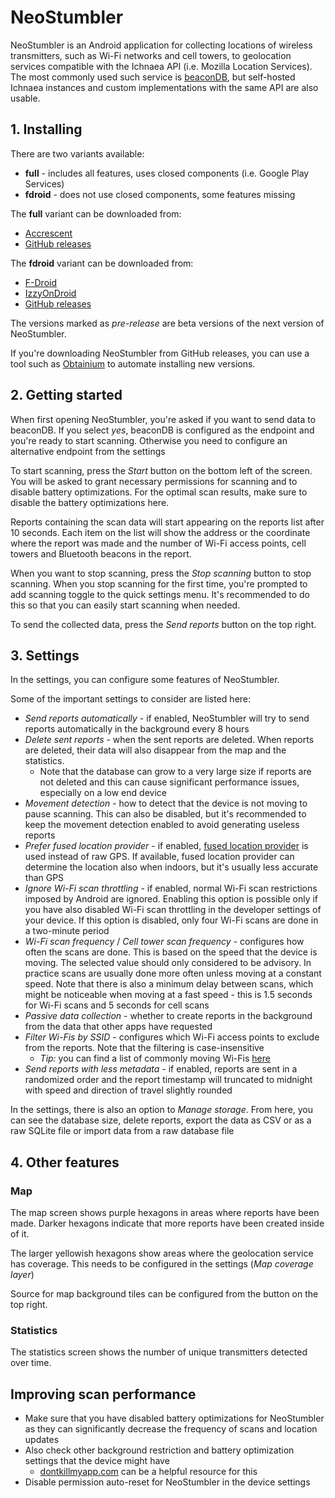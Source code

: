 # NeoStumbler 

NeoStumbler is an Android application for collecting locations of wireless transmitters, such as Wi-Fi networks and cell towers, to geolocation services compatible with the Ichnaea API (i.e. Mozilla Location Services).
The most commonly used such service is [beaconDB](https://beacondb.net/), but self-hosted Ichnaea instances and custom implementations with the same API are also usable.

## 1. Installing

There are two variants available:
* **full** - includes all features, uses closed components (i.e. Google Play Services)
* **fdroid** - does not use closed components, some features missing

The **full** variant can be downloaded from:
* [Accrescent](https://accrescent.app/app/xyz.malkki.neostumbler)
* [GitHub releases](https://github.com/mjaakko/NeoStumbler/releases)

The **fdroid** variant can be downloaded from:
* [F-Droid](https://f-droid.org/packages/xyz.malkki.neostumbler.fdroid/)
* [IzzyOnDroid](https://apt.izzysoft.de/fdroid/index/apk/xyz.malkki.neostumbler.fdroid)
* [GitHub releases](https://github.com/mjaakko/NeoStumbler/releases)

The versions marked as *pre-release* are beta versions of the next version of NeoStumbler.

If you're downloading NeoStumbler from GitHub releases, you can use a tool such as [Obtainium](https://github.com/ImranR98/Obtainium) to automate installing new versions.

## 2. Getting started

When first opening NeoStumbler, you're asked if you want to send data to beaconDB.
If you select *yes*, beaconDB is configured as the endpoint and you're ready to start scanning.
Otherwise you need to configure an alternative endpoint from the settings

To start scanning, press the *Start* button on the bottom left of the screen.
You will be asked to grant necessary permissions for scanning and to disable battery optimizations.
For the optimal scan results, make sure to disable the battery optimizations here.

Reports containing the scan data will start appearing on the reports list after 10 seconds.
Each item on the list will show the address or the coordinate where the report was made and the number of Wi-Fi access points, cell towers and Bluetooth beacons in the report.

When you want to stop scanning, press the *Stop scanning* button to stop scanning.
When you stop scanning for the first time, you're prompted to add scanning toggle to the quick settings menu.
It's recommended to do this so that you can easily start scanning when needed.

To send the collected data, press the *Send reports* button on the top right.

## 3. Settings

In the settings, you can configure some features of NeoStumbler.

Some of the important settings to consider are listed here:
* *Send reports automatically* - if enabled, NeoStumbler will try to send reports automatically in the background every 8 hours
* *Delete sent reports* - when the sent reports are deleted. When reports are deleted, their data will also disappear from the map and the statistics.
  * Note that the database can grow to a very large size if reports are not deleted and this can cause significant performance issues, especially on a low end device
* *Movement detection* - how to detect that the device is not moving to pause scanning. This can also be disabled, but it's recommended to keep the movement detection enabled to avoid generating useless reports
* *Prefer fused location provider* - if enabled, [fused location provider](https://developers.google.com/location-context/fused-location-provider) is used instead of raw GPS. If available, fused location provider can determine the location also when indoors, but it's usually less accurate than GPS
* *Ignore Wi-Fi scan throttling* - if enabled, normal Wi-Fi scan restrictions imposed by Android are ignored.
Enabling this option is possible only if you have also disabled Wi-Fi scan throttling in the developer settings of your device. If this option is disabled, only four Wi-Fi scans are done in a two-minute period
* *Wi-Fi scan frequency* / *Cell tower scan frequency* - configures how often the scans are done. This is based on the speed that the device is moving. The selected value should only considered to be advisory. In practice scans are usually done more often unless moving at a constant speed. 
Note that there is also a minimum delay between scans, which might be noticeable when moving at a fast speed - this is 1.5 seconds for Wi-Fi scans and 5 seconds for cell scans
* *Passive data collection* - whether to create reports in the background from the data that other apps have requested
* *Filter Wi-Fis by SSID* - configures which Wi-Fi access points to exclude from the reports. Note that the filtering is case-insensitive
  * *Tip:* you can find a list of commonly moving Wi-Fis [here](https://cdn.beacondb.net/config/ssid-blacklist.txt)
* *Send reports with less metadata* - if enabled, reports are sent in a randomized order and the report timestamp will truncated to midnight with speed and direction of travel slightly rounded

In the settings, there is also an option to *Manage storage*. From here, you can see the database size, delete reports, export the data as CSV or as a raw SQLite file or import data from a raw database file

## 4. Other features

### Map

The map screen shows purple hexagons in areas where reports have been made. Darker hexagons indicate that more reports have been created inside of it.

The larger yellowish hexagons show areas where the geolocation service has coverage. This needs to be configured in the settings (*Map coverage layer*)

Source for map background tiles can be configured from the button on the top right.

### Statistics

The statistics screen shows the number of unique transmitters detected over time. 

## Improving scan performance

* Make sure that you have disabled battery optimizations for NeoStumbler as they can significantly decrease the frequency of scans and location updates
* Also check other background restriction and battery optimization settings that the device might have
  * [dontkillmyapp.com](https://dontkillmyapp.com/) can be a helpful resource for this
* Disable permission auto-reset for NeoStumbler in the device settings
